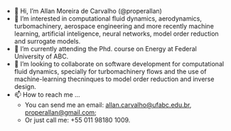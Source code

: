 - 👋 Hi, I’m Allan Moreira de Carvalho (@properallan)
- 👀 I’m interested in computational fluid dynamics, aerodynamics, turbomachinery, aerospace engineering and more recently machine learning, artificial inteligence, neural networks, model order reduction and surrogate models.
- 🌱 I’m currently attending the Phd. course on Energy at Federal University of ABC.
- 💞️ I’m looking to collaborate on software development for computational fluid dynamics, specially for turbomachinery flows and the use of machine-learning thecninques to model order reduction and inverse design.
- 📫 How to reach me ...
  - You can send me an email: allan.carvalho@ufabc.edu.br, properallan@gmail.com;
  - Or just call me: +55 011 98180 1009.

<!---
properallan/properallan is a ✨ special ✨ repository because its `README.md` (this file) appears on your GitHub profile.
You can click the Preview link to take a look at your changes.
--->
